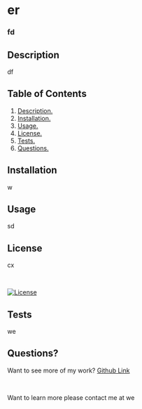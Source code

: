 # er
### fd
## Description
df  
## Table of Contents
1. [ Description. ](#description)
2. [ Installation. ](#installation)
3. [ Usage. ](#usage)
4. [ License. ](#license)
6. [ Tests. ](#tests)
7. [ Questions. ](#questions)
## Installation
w
## Usage
sd
## License
cx

<br>

[![License](https://img.shields.io/badge/License-BSD_2--Clause-orange.svg)](https://opensource.org/licenses/BSD-2-Clause)

## Tests
  we
## Questions?
Want to see more of my work? [Github Link](https://github.com/we)

<br/>

Want to learn more please contact me at we
 